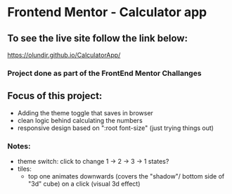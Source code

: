 # Frontend Mentor - Calculator app

## To see the live site follow the link below:

https://olundir.github.io/CalculatorApp/ 

### Project done as part of the FrontEnd Mentor Challanges

## Focus of this project:

- Adding the theme toggle that saves in browser
- clean logic behind calculating the numbers
- responsive design based on ":root font-size" (just trying things out)

### Notes:

- theme switch:
  click to change 1 -> 2 -> 3 -> 1
  states?
- tiles:
  - top one animates downwards (covers the "shadow"/ bottom side of "3d" cube) on a click (visual 3d effect)

